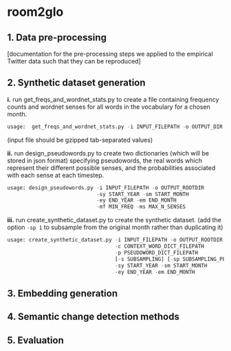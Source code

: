 # room2glo



**1. Data pre-processing**
--------------------------

[documentation for the pre-processing steps we applied to the empirical Twitter data such that they can be reproduced]


**2. Synthetic dataset generation**
-----------------------------------

**i.** run get_freqs_and_wordnet_stats.py to create a file containing frequency counts and wordnet senses for all words in the vocabulary for a chosen month.

```python
usage:  get_freqs_and_wordnet_stats.py -i INPUT_FILEPATH -o OUTPUT_DIR
```
(input file should be gzipped tab-separated values)


**ii.** run design_pseudowords.py to create two dictionaries (which will be stored in json format) specifying pseudowords, the real words which represent their different possible senses, and the probabilities associated with each sense at each timestep.

```python
usage: design_pseudowords.py -i INPUT_FILEPATH -o OUTPUT_ROOTDIR 
                             -sy START_YEAR -sm START_MONTH 
                             -ey END_YEAR -em END_MONTH 
                             -mf MIN_FREQ -ms MAX_N_SENSES
```


  
**iii.** run create_synthetic_dataset.py to create the synthetic dataset. (add the option `-sp 1` to subsample from the original month rather than duplicating it)

```python
usage: create_synthetic_dataset.py -i INPUT_FILEPATH -o OUTPUT_ROOTDIR
                                   -c CONTEXT_WORD_DICT_FILEPATH 
                                   -p PSEUDOWORD_DICT_FILEPATH
                                   [-s SUBSAMPLING] [-sp SUBSAMPLING_PERCENT]
                                   -sy START_YEAR -sm START_MONTH 
                                   -ey END_YEAR -em END_MONTH 
```



**3. Embedding generation**
---------------------------




**4. Semantic change detection methods**
----------------------------------------



**5. Evaluation**
-----------------
